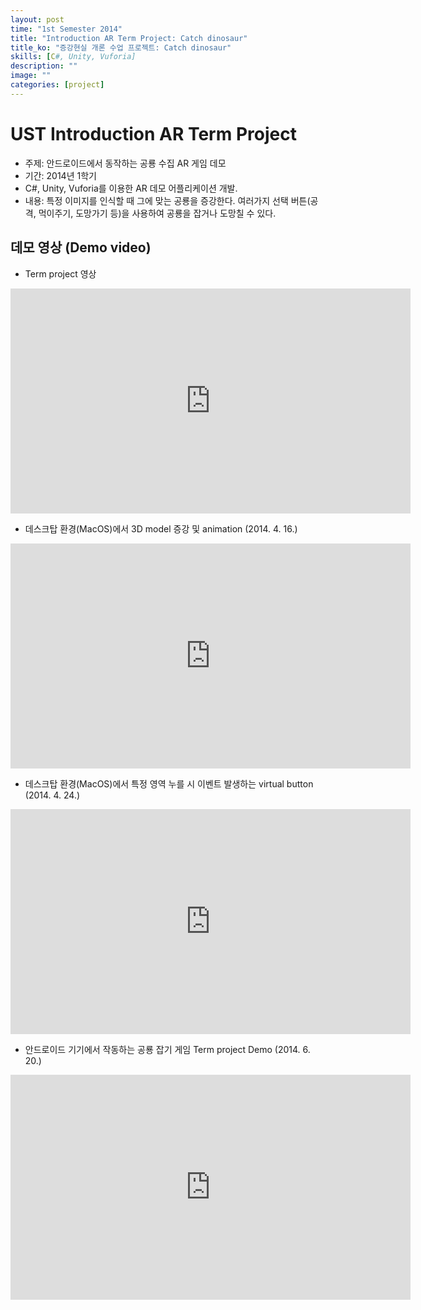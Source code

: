 ```yaml
---
layout: post
time: "1st Semester 2014"
title: "Introduction AR Term Project: Catch dinosaur"
title_ko: "증강현실 개론 수업 프로젝트: Catch dinosaur"
skills: [C#, Unity, Vuforia]
description: ""
image: ""
categories: [project]
---
```


# UST Introduction AR Term Project 
- 주제: 안드로이드에서 동작하는 공룡 수집 AR 게임 데모
- 기간: 2014년 1학기
- C#, Unity, Vuforia를 이용한 AR 데모 어플리케이션 개발.
- 내용: 특정 이미지를 인식할 때 그에 맞는 공룡을 증강한다. 
여러가지 선택 버튼(공격, 먹이주기, 도망가기 등)을 사용하여 공룡을 잡거나 도망칠 수 있다.

## 데모 영상 (Demo video)
- Term project 영상
<iframe width="640" height="360" src="https://www.youtube.com/embed/gwwC_72S7n0?ecver=1" frameborder="0" allow="autoplay; encrypted-media" allowfullscreen></iframe>

- 데스크탑 환경(MacOS)에서 3D model 증강 및 animation (2014. 4. 16.)
<iframe width="640" height="360" src="https://www.youtube.com/embed/23Ogl32Z04A?ecver=1" frameborder="0" allow="autoplay; encrypted-media" allowfullscreen></iframe>

- 데스크탑 환경(MacOS)에서 특정 영역 누를 시 이벤트 발생하는 virtual button (2014. 4. 24.)
<iframe width="640" height="360" src="https://www.youtube.com/embed/hjeheL4Ou9U?ecver=1" frameborder="0" allow="autoplay; encrypted-media" allowfullscreen></iframe>

- 안드로이드 기기에서 작동하는 공룡 잡기 게임 Term project Demo (2014. 6. 20.)
<iframe width="640" height="360" src="https://www.youtube.com/embed/hpM6zFw-eDQ?ecver=1" frameborder="0" allow="autoplay; encrypted-media" allowfullscreen></iframe>

